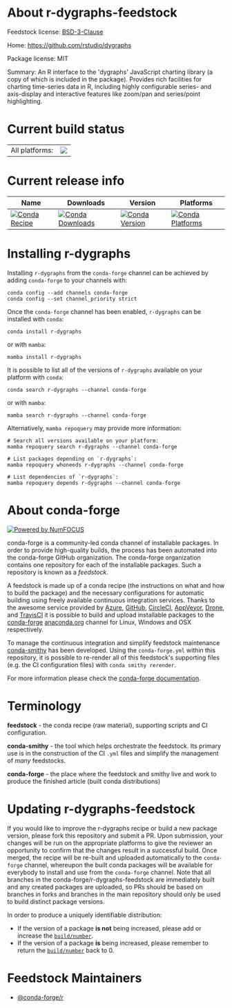 About r-dygraphs-feedstock
==========================

Feedstock license: [BSD-3-Clause](https://github.com/conda-forge/r-dygraphs-feedstock/blob/main/LICENSE.txt)

Home: https://github.com/rstudio/dygraphs

Package license: MIT

Summary: An R interface to the 'dygraphs' JavaScript charting library (a copy of which is included in the package). Provides rich facilities for charting time-series data in R, including highly configurable series- and axis-display and interactive features like zoom/pan and series/point highlighting.

Current build status
====================


<table><tr><td>All platforms:</td>
    <td>
      <a href="https://dev.azure.com/conda-forge/feedstock-builds/_build/latest?definitionId=1097&branchName=main">
        <img src="https://dev.azure.com/conda-forge/feedstock-builds/_apis/build/status/r-dygraphs-feedstock?branchName=main">
      </a>
    </td>
  </tr>
</table>

Current release info
====================

| Name | Downloads | Version | Platforms |
| --- | --- | --- | --- |
| [![Conda Recipe](https://img.shields.io/badge/recipe-r--dygraphs-green.svg)](https://anaconda.org/conda-forge/r-dygraphs) | [![Conda Downloads](https://img.shields.io/conda/dn/conda-forge/r-dygraphs.svg)](https://anaconda.org/conda-forge/r-dygraphs) | [![Conda Version](https://img.shields.io/conda/vn/conda-forge/r-dygraphs.svg)](https://anaconda.org/conda-forge/r-dygraphs) | [![Conda Platforms](https://img.shields.io/conda/pn/conda-forge/r-dygraphs.svg)](https://anaconda.org/conda-forge/r-dygraphs) |

Installing r-dygraphs
=====================

Installing `r-dygraphs` from the `conda-forge` channel can be achieved by adding `conda-forge` to your channels with:

```
conda config --add channels conda-forge
conda config --set channel_priority strict
```

Once the `conda-forge` channel has been enabled, `r-dygraphs` can be installed with `conda`:

```
conda install r-dygraphs
```

or with `mamba`:

```
mamba install r-dygraphs
```

It is possible to list all of the versions of `r-dygraphs` available on your platform with `conda`:

```
conda search r-dygraphs --channel conda-forge
```

or with `mamba`:

```
mamba search r-dygraphs --channel conda-forge
```

Alternatively, `mamba repoquery` may provide more information:

```
# Search all versions available on your platform:
mamba repoquery search r-dygraphs --channel conda-forge

# List packages depending on `r-dygraphs`:
mamba repoquery whoneeds r-dygraphs --channel conda-forge

# List dependencies of `r-dygraphs`:
mamba repoquery depends r-dygraphs --channel conda-forge
```


About conda-forge
=================

[![Powered by
NumFOCUS](https://img.shields.io/badge/powered%20by-NumFOCUS-orange.svg?style=flat&colorA=E1523D&colorB=007D8A)](https://numfocus.org)

conda-forge is a community-led conda channel of installable packages.
In order to provide high-quality builds, the process has been automated into the
conda-forge GitHub organization. The conda-forge organization contains one repository
for each of the installable packages. Such a repository is known as a *feedstock*.

A feedstock is made up of a conda recipe (the instructions on what and how to build
the package) and the necessary configurations for automatic building using freely
available continuous integration services. Thanks to the awesome service provided by
[Azure](https://azure.microsoft.com/en-us/services/devops/), [GitHub](https://github.com/),
[CircleCI](https://circleci.com/), [AppVeyor](https://www.appveyor.com/),
[Drone](https://cloud.drone.io/welcome), and [TravisCI](https://travis-ci.com/)
it is possible to build and upload installable packages to the
[conda-forge](https://anaconda.org/conda-forge) [anaconda.org](https://anaconda.org/)
channel for Linux, Windows and OSX respectively.

To manage the continuous integration and simplify feedstock maintenance
[conda-smithy](https://github.com/conda-forge/conda-smithy) has been developed.
Using the ``conda-forge.yml`` within this repository, it is possible to re-render all of
this feedstock's supporting files (e.g. the CI configuration files) with ``conda smithy rerender``.

For more information please check the [conda-forge documentation](https://conda-forge.org/docs/).

Terminology
===========

**feedstock** - the conda recipe (raw material), supporting scripts and CI configuration.

**conda-smithy** - the tool which helps orchestrate the feedstock.
                   Its primary use is in the construction of the CI ``.yml`` files
                   and simplify the management of *many* feedstocks.

**conda-forge** - the place where the feedstock and smithy live and work to
                  produce the finished article (built conda distributions)


Updating r-dygraphs-feedstock
=============================

If you would like to improve the r-dygraphs recipe or build a new
package version, please fork this repository and submit a PR. Upon submission,
your changes will be run on the appropriate platforms to give the reviewer an
opportunity to confirm that the changes result in a successful build. Once
merged, the recipe will be re-built and uploaded automatically to the
`conda-forge` channel, whereupon the built conda packages will be available for
everybody to install and use from the `conda-forge` channel.
Note that all branches in the conda-forge/r-dygraphs-feedstock are
immediately built and any created packages are uploaded, so PRs should be based
on branches in forks and branches in the main repository should only be used to
build distinct package versions.

In order to produce a uniquely identifiable distribution:
 * If the version of a package **is not** being increased, please add or increase
   the [``build/number``](https://docs.conda.io/projects/conda-build/en/latest/resources/define-metadata.html#build-number-and-string).
 * If the version of a package **is** being increased, please remember to return
   the [``build/number``](https://docs.conda.io/projects/conda-build/en/latest/resources/define-metadata.html#build-number-and-string)
   back to 0.

Feedstock Maintainers
=====================

* [@conda-forge/r](https://github.com/conda-forge/r/)

